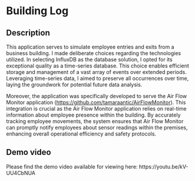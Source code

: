 <h1>Building Log</h1>
<h2>Description</h2>
<p>
    This application serves to simulate employee entries and exits from a business building. I made deliberate choices regarding the technologies utilized. In selecting InfluxDB as the database solution, I opted for its exceptional quality as a time-series database. This choice enables efficient storage and management of a vast array of events over extended periods. Leveraging time-series data, I aimed to preserve all occurrences over time, laying the groundwork for potential future data analysis.

Moreover, the application was specifically developed to serve the Air Flow Monitor application (https://github.com/tamaraantic/AirFlowMonitor). This integration is crucial as the Air Flow Monitor application relies on real-time information about employee presence within the building. By accurately tracking employee movements, the system ensures that Air Flow Monitor can promptly notify employees about sensor readings within the premises, enhancing overall operational efficiency and safety protocols.
</p>
<h2>Demo video</h2>
Please find the demo video available for viewing here:
https://youtu.be/kV-UU4CbNUA
